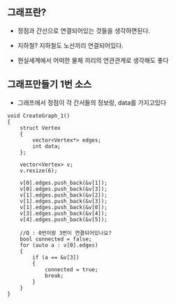 ## 그래프란? 

- 정점과 간선으로 연결되어있는 것들을 생각하면된다.

- 지하철? 지하철도 노선끼리 연결되어있다.

- 현실세계에서 어떠한 물체 끼리의 연관관계로 생각해도 좋다


## 그래프만들기 1번 소스 

- 그래프에서 정점이 각 간서들의 정보랑, data를 가지고있다

````
void CreateGraph_1()
{
	struct Vertex
	{
		vector<Vertex*> edges;
		int data;
	};

	vector<Vertex> v;
	v.resize(6);
	
	v[0].edges.push_back(&v[1]);
	v[0].edges.push_back(&v[3]);
	v[1].edges.push_back(&v[2]);
	v[1].edges.push_back(&v[3]);
	v[1].edges.push_back(&v[0]);
	v[3].edges.push_back(&v[4]);
	v[4].edges.push_back(&v[5]);

	//Q : 0번이랑 3번이 연결되어있나요?
	bool connected = false;
	for (auto a : v[0].edges)
	{
		if (a == &v[3]) 
		{
			connected = true;
			break;
		}
	}
}
````